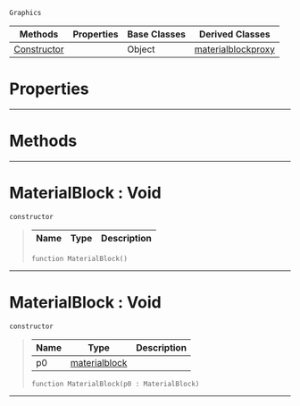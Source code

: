  `Graphics`

|Methods|Properties|Base Classes|Derived Classes|
|---|---|---|---|
|[ Constructor](https://github.com/zeroengineteam/ZeroDocs/blob/master/code_reference/class_reference/materialblock.markdown#materialblock-void)| |Object|[materialblockproxy](https://github.com/zeroengineteam/ZeroDocs/blob/master/code_reference/class_reference/materialblockproxy.markdown)|


 #  Properties


---  
 #  Methods


---  
 #  MaterialBlock : Void

 `constructor`

> 
> |Name|Type|Description|
> |---|---|---|
> ``` lang=cpp, name=Zilch
> function MaterialBlock()
> ``` 


---  
 #  MaterialBlock : Void

 `constructor`

> 
> |Name|Type|Description|
> |---|---|---|
> |p0|[materialblock](https://github.com/zeroengineteam/ZeroDocs/blob/master/code_reference/class_reference/materialblock.markdown)| |
> ``` lang=cpp, name=Zilch
> function MaterialBlock(p0 : MaterialBlock)
> ``` 


---  
 

 